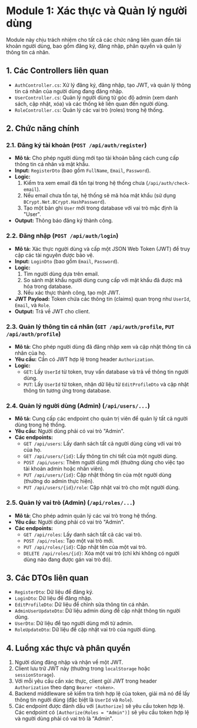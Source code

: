 # Module 1: Xác thực và Quản lý người dùng

Module này chịu trách nhiệm cho tất cả các chức năng liên quan đến tài khoản người dùng, bao gồm đăng ký, đăng nhập, phân quyền và quản lý thông tin cá nhân.

## 1. Các Controllers liên quan

*   `AuthController.cs`: Xử lý đăng ký, đăng nhập, tạo JWT, và quản lý thông tin cá nhân của người dùng đang đăng nhập.
*   `UserController.cs`: Quản lý người dùng từ góc độ admin (xem danh sách, cập nhật, xóa) và các thống kê liên quan đến người dùng.
*   `RoleController.cs`: Quản lý các vai trò (roles) trong hệ thống.

## 2. Chức năng chính

### 2.1. Đăng ký tài khoản (`POST /api/auth/register`)

*   **Mô tả:** Cho phép người dùng mới tạo tài khoản bằng cách cung cấp thông tin cá nhân và mật khẩu.
*   **Input:** `RegisterDto` (bao gồm `FullName`, `Email`, `Password`).
*   **Logic:**
    1.  Kiểm tra xem email đã tồn tại trong hệ thống chưa (`/api/auth/check-email`).
    2.  Nếu email chưa tồn tại, hệ thống sẽ mã hóa mật khẩu (sử dụng `BCrypt.Net.BCrypt.HashPassword`).
    3.  Tạo một bản ghi `User` mới trong database với vai trò mặc định là "User".
*   **Output:** Thông báo đăng ký thành công.

### 2.2. Đăng nhập (`POST /api/auth/login`)

*   **Mô tả:** Xác thực người dùng và cấp một JSON Web Token (JWT) để truy cập các tài nguyên được bảo vệ.
*   **Input:** `LoginDto` (bao gồm `Email`, `Password`).
*   **Logic:**
    1.  Tìm người dùng dựa trên email.
    2.  So sánh mật khẩu người dùng cung cấp với mật khẩu đã được mã hóa trong database.
    3.  Nếu xác thực thành công, tạo một JWT.
*   **JWT Payload:** Token chứa các thông tin (claims) quan trọng như `UserId`, `Email`, và `Role`.
*   **Output:** Trả về JWT cho client.

### 2.3. Quản lý thông tin cá nhân (`GET /api/auth/profile`, `PUT /api/auth/profile`)

*   **Mô tả:** Cho phép người dùng đã đăng nhập xem và cập nhật thông tin cá nhân của họ.
*   **Yêu cầu:** Cần có JWT hợp lệ trong header `Authorization`.
*   **Logic:**
    *   `GET`: Lấy `UserId` từ token, truy vấn database và trả về thông tin người dùng.
    *   `PUT`: Lấy `UserId` từ token, nhận dữ liệu từ `EditProfileDto` và cập nhật thông tin tương ứng trong database.

### 2.4. Quản lý người dùng (Admin) (`/api/users/...`)

*   **Mô tả:** Cung cấp các endpoint cho quản trị viên để quản lý tất cả người dùng trong hệ thống.
*   **Yêu cầu:** Người dùng phải có vai trò "Admin".
*   **Các endpoints:**
    *   `GET /api/users`: Lấy danh sách tất cả người dùng cùng với vai trò của họ.
    *   `GET /api/users/{id}`: Lấy thông tin chi tiết của một người dùng.
    *   `POST /api/users`: Thêm người dùng mới (thường dùng cho việc tạo tài khoản admin hoặc nhân viên).
    *   `PUT /api/users/{id}`: Cập nhật thông tin của một người dùng (thường do admin thực hiện).
    *   `PUT /api/users/{id}/role`: Cập nhật vai trò cho một người dùng.

### 2.5. Quản lý vai trò (Admin) (`/api/roles/...`)

*   **Mô tả:** Cho phép admin quản lý các vai trò trong hệ thống.
*   **Yêu cầu:** Người dùng phải có vai trò "Admin".
*   **Các endpoints:**
    *   `GET /api/roles`: Lấy danh sách tất cả các vai trò.
    *   `POST /api/roles`: Tạo một vai trò mới.
    *   `PUT /api/roles/{id}`: Cập nhật tên của một vai trò.
    *   `DELETE /api/roles/{id}`: Xóa một vai trò (chỉ khi không có người dùng nào đang được gán vai trò đó).

## 3. Các DTOs liên quan

*   `RegisterDto`: Dữ liệu để đăng ký.
*   `LoginDto`: Dữ liệu để đăng nhập.
*   `EditProfileDto`: Dữ liệu để chỉnh sửa thông tin cá nhân.
*   `AdminUserUpdateDto`: Dữ liệu admin dùng để cập nhật thông tin người dùng.
*   `UserDto`: Dữ liệu để tạo người dùng mới từ admin.
*   `RoleUpdateDto`: Dữ liệu để cập nhật vai trò của người dùng.

## 4. Luồng xác thực và phân quyền

1.  Người dùng đăng nhập và nhận về một JWT.
2.  Client lưu trữ JWT này (thường trong `localStorage` hoặc `sessionStorage`).
3.  Với mỗi yêu cầu cần xác thực, client gửi JWT trong header `Authorization` theo dạng `Bearer <token>`.
4.  Backend middleware sẽ kiểm tra tính hợp lệ của token, giải mã nó để lấy thông tin người dùng (đặc biệt là `UserId` và `Role`).
5.  Các endpoint được đánh dấu với `[Authorize]` sẽ yêu cầu token hợp lệ. Các endpoint có `[Authorize(Roles = "Admin")]` sẽ yêu cầu token hợp lệ và người dùng phải có vai trò là "Admin".
